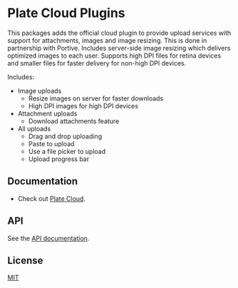 # Plate Cloud Plugins

This packages adds the official cloud plugin to provide upload services with support for attachments, images and image resizing. This is done in partnership with Portive. Includes server-side image resizing which delivers optimized images to each user. Supports high DPI files for retina devices and smaller files for faster delivery for non-high DPI devices.

Includes:

- Image uploads
  - Resize images on server for faster downloads
  - High DPI images for high DPI devices
- Attachment uploads
  - Download attachments feature
- All uploads
  - Drag and drop uploading
  - Paste to upload
  - Use a file picker to upload
  - Upload progress bar

## Documentation

- Check out [Plate Cloud](https://plate.udecode.io/docs/guides/cloud).

## API

See the [API documentation](https://plate-api.udecode.io/globals.html).

## License

[MIT](../../LICENSE)
